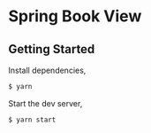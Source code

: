 # Spring Book View

## Getting Started

Install dependencies,

```bash
$ yarn
```

Start the dev server,

```bash
$ yarn start
```
